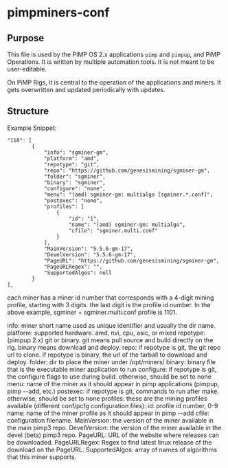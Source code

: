 # pimpminers-conf

## Purpose

This file is used by the PiMP OS 2.x applications `pimp` and `pimpup`, and PiMP Operations.
It is written by multiple automation tools. It is not meant to be user-editable.

On PiMP Rigs, it is central to the operation of the applications and miners. It gets overwritten and updated periodically with updates.

## Structure

Example Snippet:

```
"110": [
		{
			"info": "sgminer-gm",
			"platform": "amd",
			"repotype": "git",
			"repo": "https://github.com/genesismining/sgminer-gm",
			"folder": "sgminer",
			"binary": "sgminer",
			"configure": "none",
			"menu": "(amd) sgminer-gm: multialgo [sgminer.*.conf]",
			"postexec": "none",
			"profiles": [
				{
					"id": "1",
					"name": "(amd) sgminer-gm: multialgo",
					"cfile": "sgminer.multi.conf"
				}
			],
			"MainVersion": "5.5.6-gm-17",
			"DevelVersion": "5.5.6-gm-17",
			"PageURL": "https://github.com/genesismining/sgminer-gm",
			"PageURLRegex": "",
			"SupportedAlgos": null
		}
],
```


each miner has a miner id number that corresponds with a 4-digit mining profile, starting with 3 digits. the last digit is the profile id number. In the above example, sgminer + sgminer.multi.conf profile is 1101. 

info: miner short name used as unique identifier and usually the dir name.
platform: supported hardware.  amd, nvi, cpu, asic, or mixed
repotype: (pimpup 2.x) git or binary. git means pull source and build directly on the rig. binary means download and deploy.
repo: if repotype is git, the git repo url to clone. if repotype is binary, the url of the tarball to download and deploy.
folder: dir to place the miner under /opt/miners/
binary: binary file that is the executable miner application to run
configure: if repotype is git, the configure flags to use during build. otherwise, should be set to none
menu: name of the miner as it should appear in pimp applications (pimpup, pimp --add, etc.)
postexec: if repotype is git, commands to run after make. otherwise, should be set to none
profiles: these are the mining profiles available (different conf/pcfg configuration files):
  id: profile id number, 0-9
  name: name of the miner profile as it should appear in pimp --add
  cfile: configuration filename.
MainVersion: the version of the miner available in the main pimp3 repo.
DevelVersion: the version of the miner available in the devel (beta) pimp3 repo.
PageURL: URL of the website where releases can be downloaded.
PageURLRegex: Regex to find latest linux release of the download on the PageURL.
SupportedAlgos: array of names of algorithms that this miner supports.

